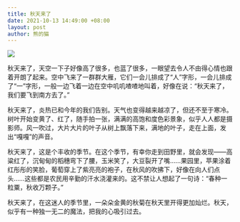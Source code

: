 ```yaml
---
title: 秋天来了
date: 2021-10-13 14:49:00 +08:00
layout: post
author: 熊的猫
---
```


![](https://cdn.sh.cn/album/20211013.jpg)

秋天来了，天空一下子好像高了很多，也蓝了很多，一眼望去令人不由得心情也跟着开朗了起来。空中飞来了一群群大雁，它们一会儿排成了“人”字形，一会儿排成了“一”字形，一般一边飞着一边在空中叽叽喳喳地叫着，好像在说：“秋天来了，我们要飞到南方去了。”

秋天来了，炎热已和今年的我们告别。天气也变得越来越凉了，但还不至于寒冷。树叶开始变黄了、红了，随手拍一张，满满的高饱和度色彩景象，似乎人人都是摄影师。风一吹过，大片大片的叶子从树上飘落下来，满地的叶子，走在上面，发出“嘎嘎”的声音。

秋天来了，这是个丰收的季节。在这个季节，有幸你走到田野里，就会发现——高粱红了，沉甸甸的稻穗弯下了腰，玉米笑了，大豆裂开了嘴……果园里，苹果涂着红彤彤的笑脸，葡萄穿上了紫亮亮的袍子，在秋风的吹拂下，好像在向人们点头……这些都是农民用辛勤的汗水浇灌来的。这不禁让人想起了一句诗：“春种一粒粟，秋收万颗子。”

秋天来了，在这迷人的季节里，一朵朵金黄的秋菊在秋天里开得更加灿烂。秋天，似乎有一种独一无二的魔法，把我的心吸引过去。